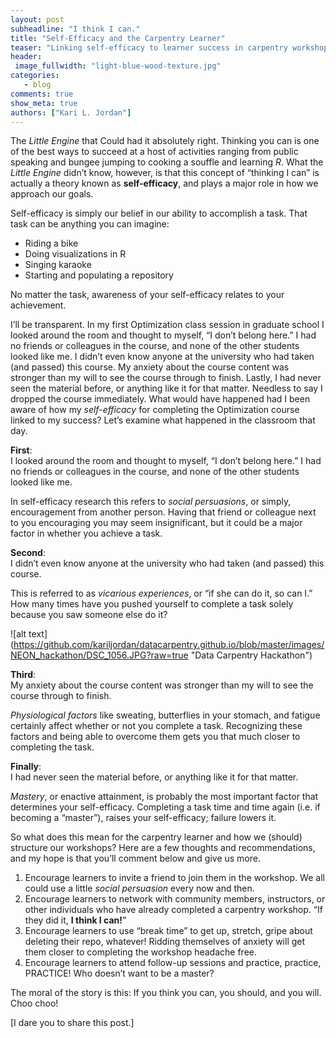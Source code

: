 ```yaml
---
layout: post
subheadline: "I think I can."
title: "Self-Efficacy and the Carpentry Learner"
teaser: "Linking self-efficacy to learner success in carpentry workshops."
header:
 image_fullwidth: "light-blue-wood-texture.jpg"
categories:
   - blog
comments: true
show_meta: true
authors: ["Kari L. Jordan"]
---
```


The *Little Engine* that Could had it absolutely right. Thinking you can is one of the best ways to succeed at a host of activities ranging from public speaking and bungee jumping to cooking a souffle and learning *R*. What the *Little Engine* didn’t know, however, is that this concept of “thinking I can” is actually a theory known as **self-efficacy**, and plays a major role in how we approach our goals.

Self-efficacy is simply our belief in our ability to accomplish a task. That task can be anything you can imagine:
* Riding a bike
* Doing visualizations in R
* Singing karaoke
* Starting and populating a repository

No matter the task, awareness of your self-efficacy relates to your achievement.

I’ll be transparent. In my first Optimization class session in graduate school I looked around the room and thought to myself, “I don’t belong here.” I had no friends or colleagues in the course, and none of the other students looked like me. I didn’t even know anyone at the university who had taken (and passed) this course. My anxiety about the course content was stronger than my will to see the course through to finish. Lastly, I had never seen the material before, or anything like it for that matter. Needless to say I dropped the course immediately. 
What would have happened had I been aware of how my *self-efficacy* for completing the Optimization course linked to my success? Let’s examine what happened in the classroom that day.

**First**:   
I looked around the room and thought to myself, “I don’t belong here.” I had no friends or colleagues in the course, and none of the other students looked like me. 

In self-efficacy research this refers to *social persuasions*, or simply, encouragement from another person. Having that friend or colleague next to you encouraging you may seem insignificant, but it could be a major factor in whether you achieve a task.

**Second**:   
I didn’t even know anyone at the university who had taken (and passed) this course.

This is referred to as *vicarious experiences*, or “if she can do it, so can I.” How many times have you pushed yourself to complete a task solely because you saw someone else do it?

![alt text] (https://github.com/kariljordan/datacarpentry.github.io/blob/master/images/NEON_hackathon/DSC_1056.JPG?raw=true "Data Carpentry Hackathon")

**Third**:     
My anxiety about the course content was stronger than my will to see the course through to finish.

*Physiological factors* like sweating, butterflies in your stomach, and fatigue certainly affect whether or not you complete a task. Recognizing these factors and being able to overcome them gets you that much closer to completing the task.

**Finally**:  
I had never seen the material before, or anything like it for that matter.

*Mastery*, or enactive attainment, is probably the most important factor that determines your self-efficacy. Completing a task time and time again (i.e. if becoming a “master”), raises your self-efficacy; failure lowers it.

So what does this mean for the carpentry learner and how we (should) structure our workshops? Here are a few thoughts and recommendations, and my hope is that you’ll comment below and give us more.
1. Encourage learners to invite a friend to join them in the workshop. We all could use a little *social persuasion* every now and then.
2. Encourage learners to network with community members, instructors, or other individuals who have already completed a carpentry workshop. “If they did it, **I think I can!**”
3. Encourage learners to use “break time” to get up, stretch, gripe about deleting their repo, whatever! Ridding themselves of anxiety will get them closer to completing the workshop headache free.
4. Encourage learners to attend follow-up sessions and practice, practice, PRACTICE! Who doesn’t want to be a master?

The moral of the story is this: If you think you can, you should, and you will. Choo choo!

[I dare you to share this post.]
